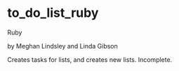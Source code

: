 to_do_list_ruby
===============

Ruby

by Meghan Lindsley and Linda Gibson

Creates tasks for lists, and creates new lists. Incomplete.
